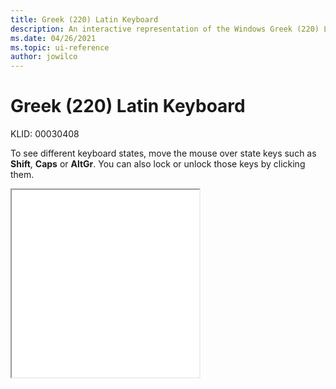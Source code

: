 ```yaml
---
title: Greek (220) Latin Keyboard
description: An interactive representation of the Windows Greek (220) Latin keyboard. To see different keyboard states, click or move the mouse over the state keys.
ms.date: 04/26/2021
ms.topic: ui-reference
author: jowilco
---
```


# Greek (220) Latin Keyboard

KLID: 00030408

To see different keyboard states, move the mouse over state keys such as **Shift**, **Caps** or **AltGr**. You can also lock or unlock those keys by clicking them.

<iframe src="kbdhela2.html" height="300"></iframe>
